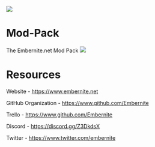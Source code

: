 ![](https://i2.wp.com/embernite.net/wp-content/uploads/2018/10/cropped-Logo2.png?w=400)
# Mod-Pack
The Embernite.net Mod Pack
![](https://i.imgur.com/a21rbrB.png)

# Resources
Website - https://www.embernite.net

GitHub Organization - https://www.github.com/Embernite

Trello - https://www.github.com/Embernite

Discord - https://discord.gg/Z3DkdsX

Twitter - https://www.twitter.com/embernite